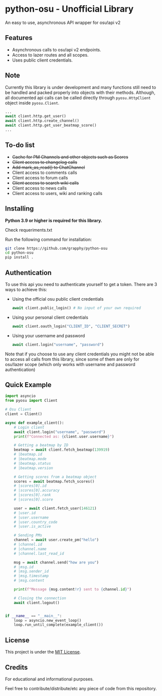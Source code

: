 python-osu - Unofficial Library
========
An easy to use, asynchronous API wrapper for osu!api v2

Features
--------
- Asynchronous calls to osu!api v2 endpoints.
- Access to lazer routes and all scopes.
- Uses public client credentials.

Note
----
Currently this library is under development and many functions still need to be handled and packed properly into objects with their methods. Although, all documented api calls can be called directly through `pyosu.HttpClient` object inside `pyosu.Client`.

```python
...
await client.http.get_user()
await client.http.create_channel()
await client.http.get_user_beatmap_score()
...
```

To-do list
----------
- <s>Cache for PM Channels and other objects such as Scores</s>
- <s>Client access to changelog calls</s>
- <s>Add mark_as_read() to ChatChannel</s>
- Client access to comments calls
- Client access to forum calls
- <s>Client access to search wiki calls</s>
- Client access to news calls
- Client access to users, wiki and ranking calls

Installing
----------
**Python 3.9 or higher is required for this library.**

Check requeriments.txt


Run the following command for installation:

```sh
git clone https://github.com/grapphy/python-osu
cd python-osu
pip install .
```

Authentication
--------------
To use this api you need to authenticate yourself to get a token. There are 3 ways to achieve this:

- Using the official osu public client credentials
    ```python
    await client.public_login() # No input of your own required
    ```
- Using your personal client credentials
    ```python
    await client.oauth_login("CLIENT_ID", "CLIENT_SECRET")
    ```
- Using your username and password
    ```python
    await client.login("username", "password")
    ```

Note that if you choose to use any client credentials you might not be able to access all calls from this library, since some of them are only for osu!lazer scope (which only works with username and password authentication)

Quick Example
-------------
```python
import asyncio
from pyosu import Client

# Osu Client
client = Client()

async def example_client():
    # Login client
    await client.login("username", "password")
    print(f"Connected as: {client.user.username}")

    # Getting a beatmap by ID
    beatmap = await client.fetch_beatmap(139919)
    # |beatmap.id
    # |beatmap.mode
    # |beatmap.status
    # |beatmap.version

    # Getting scores from a beatmap object
    scores = await beatmap.fetch_scores()
    # |scores[0].id
    # |scores[0].accuracy
    # |scores[0].rank
    # |scores[0].score

    user = await client.fetch_user(146121)
    # |user.id
    # |user.username
    # |user.country_code
    # |user.is_active

    # Sending PMs
    channel = await user.create_pm("hello")
    # |channel.id
    # |channel.name
    # |channel.last_read_id

    msg = await channel.send("how are you")
    # |msg.id
    # |msg.sender_id
    # |msg.timestamp
    # |msg.content

    print(f"Message {msg.content!r} sent to {channel.id}")

    # Closing the connection
    await client.logout()


if __name__ == "__main__":
    loop = asyncio.new_event_loop()
    loop.run_until_complete(example_client())
```

License
-------
This project is under the [MIT License](https://mit-license.org/).

Credits
-------
For educational and informational purposes.

Feel free to contribute/distribute/etc any piece of code from this repository.